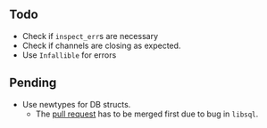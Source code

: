 ## Todo

- Check if `inspect_err`s are necessary
- Check if channels are closing as expected.
- Use `Infallible` for errors

## Pending

- Use newtypes for DB structs.
    - The [pull request](https://github.com/tursodatabase/libsql/pull/1779) has to be merged first due to bug in
      `libsql`.